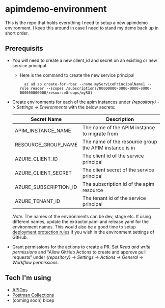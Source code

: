 # apimdemo-environment
This is the repo that holds everything I need to setup a new apimdemo environment.  I keep this around in case I need to stand my demo back up in short order.

## Prerequisits

- You will need to create a new client_id and secret on an existing or new service principal.
  - Here is the command to create the new service principal
    ```# Bash script
      az ad sp create-for-rbac --name myServicePrincipalName1 --role reader --scopes /subscriptions/00000000-0000-0000-0000-000000000000/resourceGroups/myRG1
    ```
- Create environments for each of the apim instances under *{repository} -> Settings -> Environments* with the below secrets:

    | Secret Name | Description |
    | ------------- | ----------- |
    |APIM_INSTANCE_NAME |The name of the APIM instance to migrate from |
    |RESOURCE_GROUP_NAME|The name of the resource group the APIM instance is in|
    |AZURE_CLIENT_ID|The client id of the service principal|
    |AZURE_CLIENT_SECRET|The client secret of the service principal|
    |AZURE_SUBSCRIPTION_ID|The subscription id of the apim resource |
    |AZURE_TENANT_ID|The tenant id of the service principal|

    *Note:* The names of the environments can be dev, stage etc. If using different names, update the extractor.yaml and release.yaml for the environment names. This would also be a good time to setup [deployment protection rules](https://docs.github.com/en/actions/deployment/targeting-different-environments/using-environments-for-deployment#deployment-protection-rules) if you wish in the environment settings of GitHub.

- Grant permissions for the actions to create a PR. Set *Read and write permissions* and "Allow GitHub Actions to create and approve pull requests" under *{repository} -> Settings -> Actions -> General -> Workflow permissions*.

## Tech I'm using

- [APIOps](https://azure.github.io/apiops/)
- [Postman Collections](https://www.postman.com/collection/)
- (coming soon) bicep
